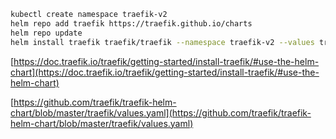 ```bash
kubectl create namespace traefik-v2
helm repo add traefik https://traefik.github.io/charts
helm repo update
helm install traefik traefik/traefik --namespace traefik-v2 --values traefik-values.yaml
```

[https://doc.traefik.io/traefik/getting-started/install-traefik/#use-the-helm-chart](https://doc.traefik.io/traefik/getting-started/install-traefik/#use-the-helm-chart)

[https://github.com/traefik/traefik-helm-chart/blob/master/traefik/values.yaml](https://github.com/traefik/traefik-helm-chart/blob/master/traefik/values.yaml)


